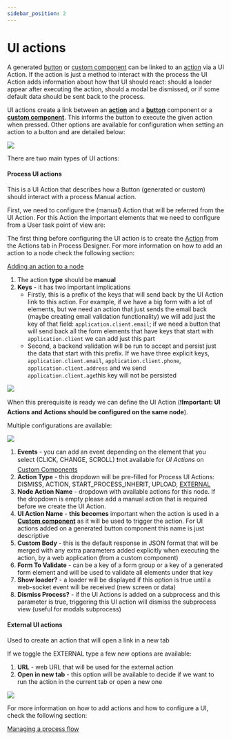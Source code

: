 ```yaml
---
sidebar_position: 2
---
```


# UI actions

A generated [button](./ui-component-types/buttons.md) or [custom component](./ui-component-types/root-components/custom.md) can be linked to an [action](../actions.md) via a UI Action. If the action is just a method to interact with the process the UI Action adds information about how that UI should react: should a loader appear after executing the action, should a modal be dismissed, or if some default data should be sent back to the process.

UI actions create a link between an [**action**](../actions.md) and a [**button**](./ui-component-types/buttons.md) component or a [**custom component**](./ui-component-types/root-components/custom.md). This informs the button to execute the given action when pressed. Other options are available for configuration when setting an action to a button and are detailed below:

![](https://s3.eu-west-1.amazonaws.com/docx.flowx.ai/2.13/ui_actions.gif)

There are two main types of UI actions:

#### Process UI actions

This is a UI Action that describes how a Button (generated or custom) should interact with a process Manual action.

First, we need to configure the (manual) Action that will be referred from the UI Action. For this Action the important elements that we need to configure from a User task point of view are:

The first thing before configuring the UI action is to create the [Action](../actions.md) from the Actions tab in Process Designer. For more information on how to add an action to a node check the following section:


[Adding an action to a node](../../flowx-designer/managing-a-process-flow/adding-an-action-to-a-node.md)

1. The action **type** should be **manual**
2. **Keys** - it has two important implications
   * Firstly, this is a prefix of the keys that will send back by the UI Action link to this action. For example, if we have a big form with a lot of elements, but we need an action that just sends the email back (maybe creating email validation functionality) we will add just the key of that field: `application.client.email`; if we need a button that will send back all the form elements that have keys that start with `application.client` we can add just this part
   * Second, a backend validation will be run to accept and persist just the data that start with this prefix. If we have three explicit keys, `application.client.email`, `application.client.phone`, `application.client.address` and we send `application.client.age`this key will not be persisted

![](https://s3.eu-west-1.amazonaws.com/docx.flowx.ai/2.13/ui_action_key.png)

When this prerequisite is ready we can define the UI Action (:exclamation:**Important: UI Actions and Actions should be configured on the same node**).

Multiple configurations are available:

![](https://s3.eu-west-1.amazonaws.com/docx.flowx.ai/2.13/ui_actions_multiple_configs.png)

1. **Events** - you can add an event depending on the element that you select (CLICK, CHANGE, SCROLL) :exclamation:not available for _UI Actions_ on [Custom Components](./ui-component-types/root-components/custom.md)
2. **Action Type** - this dropdown will be pre-filled for Process UI Actions: DISMISS, ACTION, START\_PROCESS\_INHERIT, UPLOAD, [EXTERNAL](ui-actions.md#external-ui-actions)
3. **Node Action Name** - dropdown with available actions for this node. If the dropdown is empty please add a manual action that is required before we create the UI Action.
4. **UI Action Name** - **this becomes** important when the action is used in a [**Custom component**](./ui-component-types/root-components/custom.md) as it will be used to trigger the action. For UI actions added on a generated button component this name is just descriptive
5. **Custom Body** - this is the default response in JSON format that will be merged with any extra parameters added explicitly when executing the action, by a web application (from a custom component)
6. **Form To Validate** - can be a key of a form group or a key of a generated form element and will be used to validate all elements under that key
7. **Show loader?** - a loader will be displayed if this option is true until a web-socket event will be received (new screen or data)
8. **Dismiss Process?** - if the UI Actions is added on a subprocess and this parameter is true, triggering this UI action will dismiss the subprocess view (useful for modals subprocess)

#### External UI actions

Used to create an action that will open a link in a new tab

If we toggle the EXTERNAL type a few new options are available:

1. **URL** - web URL that will be used for the external action
2. **Open in new tab** - this option will be available to decide if we want to run the action in the current tab or open a new one

![](https://s3.eu-west-1.amazonaws.com/docx.flowx.ai/2.13/ui_action_external.png)

For more information on how to add actions and how to configure a UI, check the following section:

[Managing a process flow](../../flowx-designer/managing-a-process-flow/managing-a-process-flow.md)
